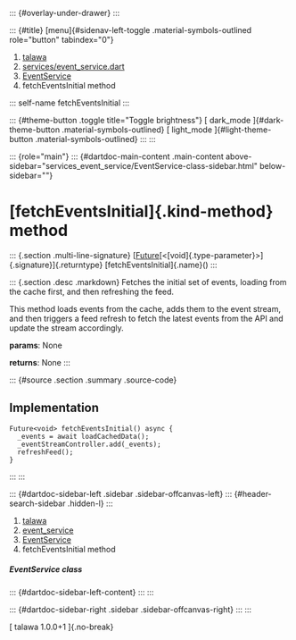 ::: {#overlay-under-drawer}
:::

::: {#title}
[menu]{#sidenav-left-toggle .material-symbols-outlined role="button"
tabindex="0"}

1.  [talawa](../../index.html)
2.  [services/event_service.dart](../../services_event_service/)
3.  [EventService](../../services_event_service/EventService-class.html)
4.  fetchEventsInitial method

::: self-name
fetchEventsInitial
:::

::: {#theme-button .toggle title="Toggle brightness"}
[ dark_mode ]{#dark-theme-button .material-symbols-outlined} [
light_mode ]{#light-theme-button .material-symbols-outlined}
:::
:::

::: {role="main"}
::: {#dartdoc-main-content .main-content above-sidebar="services_event_service/EventService-class-sidebar.html" below-sidebar=""}
<div>

# [fetchEventsInitial]{.kind-method} method

</div>

::: {.section .multi-line-signature}
[[Future](https://api.flutter.dev/flutter/dart-core/Future-class.html)[\<[void]{.type-parameter}\>]{.signature}]{.returntype}
[fetchEventsInitial]{.name}()
:::

::: {.section .desc .markdown}
Fetches the initial set of events, loading from the cache first, and
then refreshing the feed.

This method loads events from the cache, adds them to the event stream,
and then triggers a feed refresh to fetch the latest events from the API
and update the stream accordingly.

**params**: None

**returns**: None
:::

::: {#source .section .summary .source-code}
## Implementation

``` language-dart
Future<void> fetchEventsInitial() async {
  _events = await loadCachedData();
  _eventStreamController.add(_events);
  refreshFeed();
}
```
:::
:::

::: {#dartdoc-sidebar-left .sidebar .sidebar-offcanvas-left}
::: {#header-search-sidebar .hidden-l}
:::

1.  [talawa](../../index.html)
2.  [event_service](../../services_event_service/)
3.  [EventService](../../services_event_service/EventService-class.html)
4.  fetchEventsInitial method

##### EventService class

::: {#dartdoc-sidebar-left-content}
:::
:::

::: {#dartdoc-sidebar-right .sidebar .sidebar-offcanvas-right}
:::
:::

[ talawa 1.0.0+1 ]{.no-break}
